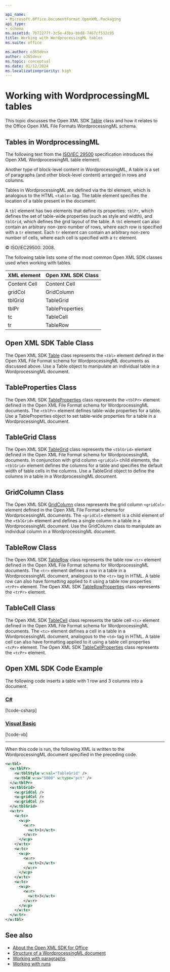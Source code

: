 ```yaml
---

api_name:
- Microsoft.Office.DocumentFormat.OpenXML.Packaging
api_type:
- schema
ms.assetid: 7b72277f-3c5e-43ba-bbd8-7467cf532c95
title: Working with WordprocessingML tables
ms.suite: office

ms.author: o365devx
author: o365devx
ms.topic: conceptual
ms.date: 01/12/2024
ms.localizationpriority: high
---
```

# Working with WordprocessingML tables

This topic discusses the Open XML SDK [Table](https://learn.microsoft.com/dotnet/api/documentformat.openxml.wordprocessing.table) class and how it relates to the Office Open XML File Formats WordprocessingML schema.

## Tables in WordprocessingML

The following text from the [ISO/IEC 29500](https://www.iso.org/standard/71691.html) specification introduces the Open XML WordprocessingML table element.

Another type of block-level content in WordprocessingML, A table is a set of paragraphs (and other block-level content) arranged in rows and columns.

Tables in WordprocessingML are defined via the tbl element, which is analogous to the HTML `<table>` tag. The table element specifies the location of a table present in the document.

A `tbl` element has two elements that define its properties: `tblPr`, which defines the set of table-wide properties (such as style and width), and `tblGrid`, which defines the grid layout of the table. A `tbl` element can also contain an arbitrary non-zero number of rows, where each row is specified with a `tr` element. Each `tr` element can contain an arbitrary non-zero number of cells, where each cell is specified with a `tc` element.

© ISO/IEC29500: 2008.

The following table lists some of the most common Open XML SDK classes used when working with tables.

| XML element  | Open XML SDK Class |
| ------------- | ------------- |
| Content Cell  | Content Cell  |
|gridCol|GridColumn|
|tblGrid|TableGrid|
|tblPr|TableProperties|
|tc|TableCell|
|tr|TableRow|

## Open XML SDK Table Class

The Open XML SDK [Table](https://learn.microsoft.com/dotnet/api/documentformat.openxml.wordprocessing.table) class represents the `<tbl>` element defined in the Open XML File Format schema for WordprocessingML documents as discussed above. Use a Table object to manipulate an individual table in a WordprocessingML document.

## TableProperties Class

The Open XML SDK [TableProperties](https://learn.microsoft.com/dotnet/api/documentformat.openxml.wordprocessing.tableproperties) class represents the `<tblPr>` element defined in the Open XML File Format schema for WordprocessingML documents. The `<tblPr>` element defines table-wide properties for a table. Use a TableProperties object to set table-wide properties for a table in a WordprocessingML document.

## TableGrid Class

The Open XML SDK [TableGrid](https://learn.microsoft.com/dotnet/api/documentformat.openxml.wordprocessing.tablegrid) class represents the `<tblGrid>` element defined in the Open XML File Format schema for WordprocessingML documents. In conjunction with grid column `<gridCol>` child elements, the `<tblGrid>` element defines the columns for a table and specifies the default width of table cells in the columns. Use a TableGrid object to define the columns in a table in a WordprocessingML document.

## GridColumn Class

The Open XML SDK [GridColumn](https://learn.microsoft.com/dotnet/api/documentformat.openxml.wordprocessing.gridcolumn) class represents the grid column `<gridCol>` element defined in the Open XML File Format schema for WordprocessingML documents. The `<gridCol>` element is a child element of the `<tblGrid>` element and defines a single column in a table in a WordprocessingML document. Use the GridColumn class to manipulate an individual column in a WordprocessingML document.

## TableRow Class

The Open XML SDK [TableRow](https://learn.microsoft.com/dotnet/api/documentformat.openxml.wordprocessing.tablerow) class represents the table row `<tr>` element defined in the Open XML File Format schema for WordprocessingML documents. The `<tr>` element defines a row in a table in a WordprocessingML document, analogous to the `<tr>` tag in HTML. A table row can also have formatting applied to it using a table row properties `<trPr>` element. The Open XML SDK [TableRowProperties](https://learn.microsoft.com/dotnet/api/documentformat.openxml.wordprocessing.tablerowproperties) class represents the `<trPr>` element.

## TableCell Class

The Open XML SDK [TableCell](https://learn.microsoft.com/dotnet/api/documentformat.openxml.wordprocessing.tablecell) class represents the table cell `<tc>` element defined in the Open XML File Format schema for WordprocessingML documents. The `<tc>` element defines a cell in a table in a WordprocessingML document, analogous to the `<td>` tag in HTML. A table cell can also have formatting applied to it using a table cell properties `<tcPr>` element. The Open XML SDK [TableCellProperties](https://learn.microsoft.com/dotnet/api/documentformat.openxml.wordprocessing.tablecellproperties) class represents the `<tcPr>` element.

## Open XML SDK Code Example

The following code inserts a table with 1 row and 3 columns into a document.

### [C#](#tab/cs)
[!code-csharp[](../../samples/word/working_with_tables/cs/Program.cs#Snippet0)]

### [Visual Basic](#tab/vb)
[!code-vb[](../../samples/word/working_with_tables/vb/Program.vb#Snippet0)]
***

When this code is run, the following XML is written to the WordprocessingML document specified in the preceding code.

```XML
<w:tbl>
  <w:tblPr>
    <w:tblStyle w:val="TableGrid" />
    <w:tblW w:w="5000" w:type="pct" />
  </w:tblPr>
  <w:tblGrid>
    <w:gridCol />
    <w:gridCol />
    <w:gridCol />
  </w:tblGrid>
  <w:tr>
    <w:tc>
      <w:p>
        <w:r>
          <w:t>1</w:t>
        </w:r>
      </w:p>
    </w:tc>
    <w:tc>
      <w:p>
        <w:r>
          <w:t>2</w:t>
        </w:r>
      </w:p>
    </w:tc>
    <w:tc>
      <w:p>
        <w:r>
          <w:t>3</w:t>
        </w:r>
      </w:p>
    </w:tc>
  </w:tr>
</w:tbl>
```

## See also

- [About the Open XML SDK for Office](../about-the-open-xml-sdk.md)
- [Structure of a WordprocessingML document](structure-of-a-wordprocessingml-document.md)
- [Working with paragraphs](working-with-paragraphs.md)
- [Working with runs](working-with-runs.md)
